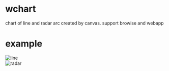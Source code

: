 # wchart
chart of line and radar arc created by canvas. support browise and webapp
# example
![line]('image/line.png')	
![radar]('image/radar.png')		
